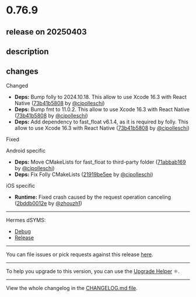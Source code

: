 # 0.76.9

## release on 20250403

## description

## changes

Changed

* <strong>Deps:</strong> Bump folly to 2024.10.18. This allow to use Xcode 16.3 with React Native (<a href="https://github.com/facebook/react-native/commit/73b41b5808e37d8d40d9c504ce5299ba2c315efd">73b41b5808</a> by <a href="https://github.com/cipolleschi">@cipolleschi</a>)
* <strong>Deps:</strong> Bump fmt to 11.0.2. This allow to use Xcode 16.3 with React Native (<a href="https://github.com/facebook/react-native/commit/73b41b5808e37d8d40d9c504ce5299ba2c315efd">73b41b5808</a> by <a href="https://github.com/cipolleschi">@cipolleschi</a>)
* <strong>Deps:</strong> Add dependency to fast_float v6.1.4, as it is required by folly. This allow to use Xcode 16.3 with React Native (<a href="https://github.com/facebook/react-native/commit/73b41b5808e37d8d40d9c504ce5299ba2c315efd">73b41b5808</a> by <a href="https://github.com/cipolleschi">@cipolleschi</a>)

Fixed

Android specific

* <strong>Deps:</strong> Move CMakeLists for fast_float to third-party folder (<a href="https://github.com/facebook/react-native/commit/71abbab169960e7bd48f18ad72eafe042836ec7f">71abbab169</a> by <a href="https://github.com/cipolleschi">@cipolleschi</a>)
* <strong>Deps:</strong> Fix Folly CMakeLists (<a href="https://github.com/facebook/react-native/commit/21919be5ee646c0c6b6235298b66371d44cf153e">21919be5ee</a> by <a href="https://github.com/cipolleschi">@cipolleschi</a>)

iOS specific

* <strong>Runtime:</strong> Fixed crash caused by the request operation canceling (<a href="https://github.com/facebook/react-native/commit/2bddb0012e2e6b87d2c4ddb8ff788fc16f211f12">2bddb0012e</a> by <a href="https://github.com/zhouzh1">@zhouzh1</a>)

*** ** * ** ***

Hermes dSYMS:

* <a href="https://repo1.maven.org/maven2/com/facebook/react/react-native-artifacts/0.76.9/react-native-artifacts-0.76.9-hermes-framework-dSYM-debug.tar.gz" rel="nofollow">Debug</a>
* <a href="https://repo1.maven.org/maven2/com/facebook/react/react-native-artifacts/0.76.9/react-native-artifacts-0.76.9-hermes-framework-dSYM-release.tar.gz" rel="nofollow">Release</a>

*** ** * ** ***

You can file issues or pick requests against this release <a href="https://github.com/reactwg/react-native-releases/issues/new/choose">here</a>.

*** ** * ** ***

To help you upgrade to this version, you can use the <a href="https://react-native-community.github.io/upgrade-helper/" rel="nofollow">Upgrade Helper</a> ⚛️.

*** ** * ** ***

View the whole changelog in the <a href="https://github.com/facebook/react-native/blob/main/CHANGELOG.md">CHANGELOG.md file</a>.

